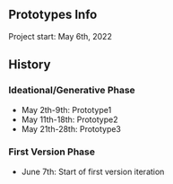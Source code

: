 ## Prototypes Info

Project start: May 6th, 2022

## History

### Ideational/Generative Phase

- May 2th-9th: Prototype1
- May 11th-18th: Prototype2
- May 21th-28th: Prototype3

### First Version Phase

- June 7th: Start of first version iteration
